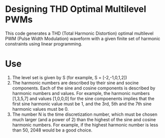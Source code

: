 # Designing THD Optimal Multilevel PWMs 

This code generates a THD (Total Harmonic Distortion) optimal multilevel PWM (Pulse Width Modulation) waveform with a given finite set of harmonic constraints using 
linear programming.

# Use
1) The level set is given by S (for example, S = [-2,-1,0,1,2])
2) The harmonic numbers are described by their sine and socine components. Each of the sine and cosine components is described by 
harmonic numbers and values. For example, the harmonic numbers [1,3,5,7] and values [1,0,0,0] for the sine compoenents implies that the 
first sine harmonic value must be 1, and the 3rd, 5th and the 7th sine harmonic values must be 0. 
3) The number N is the time discretization number, which must be chosen much larger (and a power of 2) than the highest of the sine and cosine harmonic numbers. 
For example, if the highest harmonic number is less than 50, 2048 would be a good choice. 
